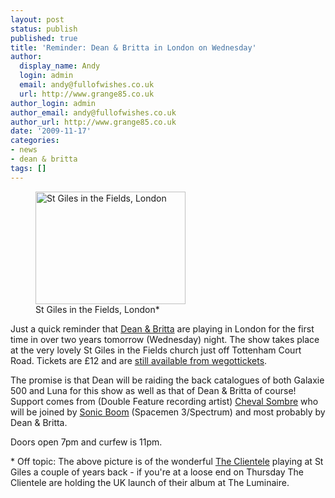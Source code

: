 ```yaml
---
layout: post
status: publish
published: true
title: 'Reminder: Dean & Britta in London on Wednesday'
author:
  display_name: Andy
  login: admin
  email: andy@fullofwishes.co.uk
  url: http://www.grange85.co.uk
author_login: admin
author_email: andy@fullofwishes.co.uk
author_url: http://www.grange85.co.uk
date: '2009-11-17'
categories:
- news
- dean & britta
tags: []
---
```

<p><figure class="caption alignright"><a href="http://www.flickr.com/photos/grange85/348320701/"><img alt="St Giles in the Fields, London" src="https://farm1.static.flickr.com/158/348320701_22eeceda81_m.jpg" title="St Giles in the Fields, London" width="240" height="180" /></a><figcaption class="caption-text">St Giles in the Fields, London*</figcaption></figure>
<p>Just a quick reminder that <a href="http://www.deanandbritta.com">Dean & Britta</a> are playing in London for the first time in over two years tomorrow (Wednesday) night. The show takes place at the very lovely <span class="removed_link" title="http://www.stgilesonline.org/our-church/location.php">St Giles in the Fields</span> church just off Tottenham Court Road. Tickets are £12 and are <a href="http://www.wegottickets.com/event/61068">still available from wegottickets</a>.</p>
<p>The promise is that Dean will be raiding the back catalogues of both Galaxie 500 and Luna for this show as well as that of Dean & Britta of course! Support comes from (Double Feature recording artist) <a href="http://www.myspace.com/chevalsombre">Cheval Sombre</a> who will be joined by <a href="http://sonic-boom.info/">Sonic Boom</a> (Spacemen 3/Spectrum) and most probably by Dean & Britta.</p>
<p>Doors open 7pm and curfew is 11pm.</p>
<p>* Off topic: The above picture is of the wonderful <a href="http://theclientele.co.uk/">The Clientele</a> playing at St Giles a couple of years back - if you're at a loose end on Thursday The Clientele are holding the UK launch of their album at <span class="removed_link" title="http://www.theluminaire.co.uk/">The Luminaire</span>.</p>
